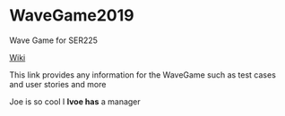 # WaveGame2019
Wave Game for SER225

[Wiki](https://github.com/JoePassanante/WaveGame2019/wiki)

This link provides any information for the WaveGame such as test cases and user stories and more

Joe is so cool I **lvoe has** a manager
